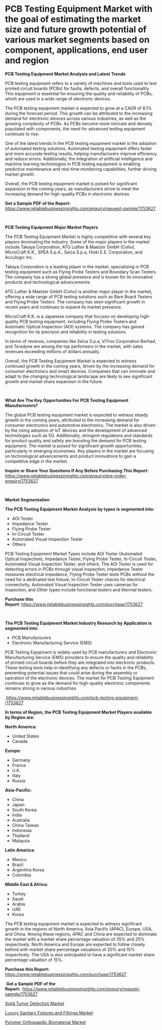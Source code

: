 <p><h1>PCB Testing Equipment Market with the goal of estimating the market size and future growth potential of various market segments based on component, applications, end user and region</h1></p><p><strong>PCB Testing Equipment Market Analysis and Latest Trends</strong></p>
<p><p>PCB testing equipment refers to a variety of machines and tools used to test printed circuit boards (PCBs) for faults, defects, and overall functionality. This equipment is essential for ensuring the quality and reliability of PCBs, which are used in a wide range of electronic devices.</p><p>The PCB testing equipment market is expected to grow at a CAGR of 8.1% during the forecast period. This growth can be attributed to the increasing demand for electronic devices across various industries, as well as the growing complexity of PCBs. As PCBs become more intricate and densely populated with components, the need for advanced testing equipment continues to rise.</p><p>One of the latest trends in the PCB testing equipment market is the adoption of automated testing solutions. Automated testing equipment offers faster and more accurate testing results, helping manufacturers improve efficiency and reduce errors. Additionally, the integration of artificial intelligence and machine learning technologies in PCB testing equipment is enabling predictive maintenance and real-time monitoring capabilities, further driving market growth.</p><p>Overall, the PCB testing equipment market is poised for significant expansion in the coming years, as manufacturers strive to meet the increasing demand for high-quality PCBs in electronic devices.</p></p>
<p><strong>Get a Sample PDF of the Report:&nbsp;</strong> <a href="https://www.reliablebusinessinsights.com/enquiry/request-sample/1753627">https://www.reliablebusinessinsights.com/enquiry/request-sample/1753627</a></p>
<p>&nbsp;</p>
<p><strong>PCB Testing Equipment Major Market Players</strong></p>
<p><p>The PCB Testing Equipment Market is highly competitive with several key players dominating the industry. Some of the major players in the market include Takaya Corporation, ATG Luther & Maelzer GmbH (Cohu), MicroCraft K.K., SPEA S.p.A., Seica S.p.a, Hioki E.E. Corporation, and Acculogic Inc.</p><p>Takaya Corporation is a leading player in the market, specializing in PCB testing equipment such as Flying Probe Testers and Boundary Scan Testers. The company has a strong global presence and is known for its innovative products and technological advancements.</p><p>ATG Luther & Maelzer GmbH (Cohu) is another major player in the market, offering a wide range of PCB testing solutions such as Bare Board Testers and Flying Probe Testers. The company has seen significant growth in recent years and continues to expand its market presence.</p><p>MicroCraft K.K. is a Japanese company that focuses on developing high-quality PCB testing equipment, including Flying Probe Testers and Automatic Optical Inspection (AOI) systems. The company has gained recognition for its precision and reliability in testing solutions.</p><p>In terms of revenue, companies like Seica S.p.a, ViTrox Corporation Berhad, and Teradyne are among the top performers in the market, with sales revenues exceeding millions of dollars annually.</p><p>Overall, the PCB Testing Equipment Market is expected to witness continued growth in the coming years, driven by the increasing demand for consumer electronics and smart devices. Companies that can innovate and adapt to the changing technological landscape are likely to see significant growth and market share expansion in the future.</p></p>
<p>&nbsp;</p>
<p><strong>What Are The Key Opportunities For PCB Testing Equipment Manufacturers?</strong></p>
<p><p>The global PCB testing equipment market is expected to witness steady growth in the coming years, attributed to the increasing demand for consumer electronics and automotive electronics. The market is also driven by the rising adoption of IoT devices and the development of advanced technologies such as 5G. Additionally, stringent regulations and standards for product quality and safety are boosting the demand for PCB testing equipment. The market is poised for significant growth opportunities, particularly in emerging economies. Key players in the market are focusing on technological advancements and product innovations to gain a competitive edge in the market.</p></p>
<p><strong>Inquire or Share Your Questions If Any Before Purchasing This Report:</strong> <a href="https://www.reliablebusinessinsights.com/enquiry/pre-order-enquiry/1753627">https://www.reliablebusinessinsights.com/enquiry/pre-order-enquiry/1753627</a></p>
<p>&nbsp;</p>
<p><strong>Market Segmentation</strong></p>
<p><strong>The PCB Testing Equipment Market Analysis by types is segmented into:</strong></p>
<p><ul><li>AOI Tester</li><li>Impedance Tester</li><li>Flying Probe Tester</li><li>In-Circuit Tester</li><li>Automated Visual Inspection Tester</li><li>Others</li></ul></p>
<p><p>PCB Testing Equipment Market Types include AOI Tester (Automated Optical Inspection), Impedance Tester, Flying Probe Tester, In-Circuit Tester, Automated Visual Inspection Tester, and others. The AOI Tester is used for detecting errors in PCBs through visual inspection, Impedance Tester measures electrical impedance, Flying Probe Tester tests PCBs without the need for a dedicated test fixture, In-Circuit Tester checks for electrical connectivity, Automated Visual Inspection Tester uses cameras for inspection, and Other types include functional testers and thermal testers.</p></p>
<p><strong>Purchase this Report:&nbsp;</strong><a href="https://www.reliablebusinessinsights.com/purchase/1753627">https://www.reliablebusinessinsights.com/purchase/1753627</a></p>
<p>&nbsp;</p>
<p><strong>The PCB Testing Equipment Market Industry Research by Application is segmented into:</strong></p>
<p><ul><li>PCB Manufacturers</li><li>Electronic Manufacturing Service (EMS)</li></ul></p>
<p><p>PCB Testing Equipment is widely used by PCB manufacturers and Electronic Manufacturing Service (EMS) providers to ensure the quality and reliability of printed circuit boards before they are integrated into electronic products. These testing tools help in identifying any defects or faults in the PCBs, preventing potential issues that could arise during the assembly or operation of the electronic devices. The market for PCB Testing Equipment continues to grow as the demand for high-quality electronic components remains strong in various industries.</p></p>
<p><a href="https://www.reliablebusinessinsights.com/pcb-testing-equipment-r1753627">&nbsp;https://www.reliablebusinessinsights.com/pcb-testing-equipment-r1753627</a></p>
<p><strong>In terms of Region, the PCB Testing Equipment Market Players available by Region are:</strong></p>
<p>
    <p> <strong> North America: </strong>
        <ul>
            <li>United States</li>
            <li>Canada</li>
        </ul>
        </p> 
    <p> <strong> Europe: </strong>
        <ul>
            <li>Germany</li>
            <li>France</li>
            <li>U.K.</li>
            <li>Italy</li>
            <li>Russia</li>
        </ul>
        </p> 
    <p> <strong> Asia-Pacific: </strong>
        <ul>
            <li>China</li>
            <li>Japan</li>
            <li>South Korea</li>
            <li>India</li>
            <li>Australia</li>
            <li>China Taiwan</li>
            <li>Indonesia</li>
            <li>Thailand</li>
            <li>Malaysia</li>
        </ul>
        </p> 
    <p> <strong> Latin America: </strong>
        <ul>
            <li>Mexico</li>
            <li>Brazil</li>
            <li>Argentina Korea</li>
            <li>Colombia</li>
        </ul>
        </p> 
    <p> <strong> Middle East & Africa: </strong>
        <ul>
            <li>Turkey</li>
            <li>Saudi</li>
            <li>Arabia</li>
            <li>UAE</li>
            <li>Korea</li>
        </ul>
    </p>
    </p>
<p><p>The PCB testing equipment market is expected to witness significant growth in the regions of North America, Asia Pacific (APAC), Europe, USA, and China. Among these regions, APAC and China are expected to dominate the market with a market share percentage valuation of 35% and 25% respectively. North America and Europe are expected to follow closely behind with market share percentage valuations of 20% and 15% respectively. The USA is also anticipated to have a significant market share percentage valuation of 15%.</p></p>
<p><strong>Purchase this Report: </strong><a href="https://www.reliablebusinessinsights.com/purchase/1753627">https://www.reliablebusinessinsights.com/purchase/1753627</a></p>
<p>&nbsp;<strong>Get a Sample PDF of the Report:&nbsp;&nbsp;</strong><a href="https://www.reliablebusinessinsights.com/enquiry/request-sample/1753627">https://www.reliablebusinessinsights.com/enquiry/request-sample/1753627</a></p>
<p><strong></strong></p>
<p><p><a href="https://github.com/MaraKoelpin2023/Market-Research-Report-List-1/blob/main/solid-tumor-detection-market.md">Solid Tumor Detection Market</a></p><p><a href="https://github.com/maudAbbott7/Market-Research-Report-List-1/blob/main/luxury-sanitary-fixtures-and-fittings-market.md">Luxury Sanitary Fixtures and Fittings Market</a></p><p><a href="https://github.com/goodweq44/Market-Research-Report-List-1/blob/main/polymer-orthopaedic-biomaterial-market.md">Polymer Orthopaedic Biomaterial Market</a></p></p>